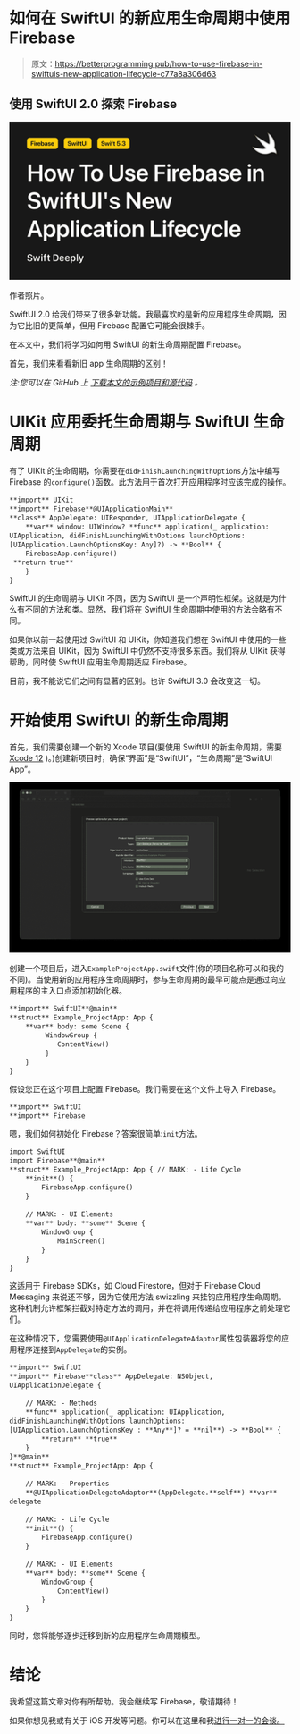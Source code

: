 # 如何在 SwiftUI 的新应用生命周期中使用 Firebase

> 原文：<https://betterprogramming.pub/how-to-use-firebase-in-swiftuis-new-application-lifecycle-c77a8a306d63>

## 使用 SwiftUI 2.0 探索 Firebase

![](img/ec42fbdd785360f531ac644a677daec4.png)

作者照片。

SwiftUI 2.0 给我们带来了很多新功能。我最喜欢的是新的应用程序生命周期，因为它比旧的更简单，但用 Firebase 配置它可能会很棘手。

在本文中，我们将学习如何用 SwiftUI 的新生命周期配置 Firebase。

首先，我们来看看新旧 app 生命周期的区别！

*注:您可以在 GitHub 上* [*下载本文的示例项目和源代码*](https://github.com/Unobliging/How-to-Use-Firebase-in-SwiftUI-s-New-Application-Lifecycle) *。*

# UIKit 应用委托生命周期与 SwiftUI 生命周期

有了 UIKit 的生命周期，你需要在`didFinishLaunchingWithOptions`方法中编写 Firebase 的`configure()`函数。此方法用于首次打开应用程序时应该完成的操作。

```
**import** UIKit
**import** Firebase**@UIApplicationMain**
**class** AppDelegate: UIResponder, UIApplicationDelegate {
    **var** window: UIWindow? **func** application(_ application: UIApplication, didFinishLaunchingWithOptions launchOptions: [UIApplication.LaunchOptionsKey: Any]?) -> **Bool** {
    FirebaseApp.configure()
 **return true**
    }
}
```

SwiftUI 的生命周期与 UIKit 不同，因为 SwiftUI 是一个声明性框架。这就是为什么有不同的方法和类。显然，我们将在 SwiftUI 生命周期中使用的方法会略有不同。

如果你以前一起使用过 SwiftUI 和 UIKit，你知道我们想在 SwiftUI 中使用的一些类或方法来自 UIKit，因为 SwiftUI 中仍然不支持很多东西。我们将从 UIKit 获得帮助，同时使 SwiftUI 应用生命周期适应 Firebase。

目前，我不能说它们之间有显著的区别。也许 SwiftUI 3.0 会改变这一切。

# 开始使用 SwiftUI 的新生命周期

首先，我们需要创建一个新的 Xcode 项目(要使用 SwiftUI 的新生命周期，需要 [Xcode 12](https://apps.apple.com/tr/app/xcode/id497799835?mt=12) )。)创建新项目时，确保“界面”是“SwiftUI”，“生命周期”是“SwiftUI App”。

![](img/eeb354eadd92a9b1b9f3504e5325dd5e.png)

创建一个项目后，进入`ExampleProjectApp.swift`文件(你的项目名称可以和我的不同)。当使用新的应用程序生命周期时，参与生命周期的最早可能点是通过向应用程序的主入口点添加初始化器。

```
**import** SwiftUI**@main**
**struct** Example_ProjectApp: App {
    **var** body: some Scene {
         WindowGroup {
            ContentView()
         }
    }
}
```

假设您正在这个项目上配置 Firebase。我们需要在这个文件上导入 Firebase。

```
**import** SwiftUI
**import** Firebase
```

嗯，我们如何初始化 Firebase？答案很简单:`init`方法。

```
import SwiftUI
import Firebase**@main**
**struct** Example_ProjectApp: App { // MARK: - Life Cycle
    **init**() {
        FirebaseApp.configure()
    }

    // MARK: - UI Elements
    **var** body: **some** Scene {
        WindowGroup {
            MainScreen()
        }
    }
}
```

这适用于 Firebase SDKs，如 Cloud Firestore，但对于 Firebase Cloud Messaging 来说还不够，因为它使用方法 swizzling 来挂钩应用程序生命周期。这种机制允许框架拦截对特定方法的调用，并在将调用传递给应用程序之前处理它们。

在这种情况下，您需要使用`@UIApplicationDelegateAdaptor`属性包装器将您的应用程序连接到`AppDelegate`的实例。

```
**import** SwiftUI
**import** Firebase**class** AppDelegate: NSObject, UIApplicationDelegate {

    // MARK: - Methods
    **func** application(_ application: UIApplication, didFinishLaunchingWithOptions launchOptions: [UIApplication.LaunchOptionsKey : **Any**]? = **nil**) -> **Bool** {
        **return** **true**
    }
}**@main**
**struct** Example_ProjectApp: App {

    // MARK: - Properties
    **@UIApplicationDelegateAdaptor**(AppDelegate.**self**) **var** delegate

    // MARK: - Life Cycle
    **init**() {
        FirebaseApp.configure()
    }

    // MARK: - UI Elements
    **var** body: **some** Scene {
        WindowGroup {
            ContentView()
        }
    }
}
```

同时，您将能够逐步迁移到新的应用程序生命周期模型。

# 结论

我希望这篇文章对你有所帮助。我会继续写 Firebase，敬请期待！

如果你想见我或有关于 iOS 开发等问题。你可以在这里和我[进行一对一的会谈。](https://superpeer.com/canbalkya)